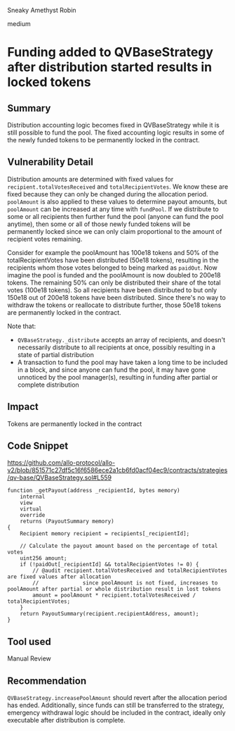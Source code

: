 Sneaky Amethyst Robin

medium

# Funding added to QVBaseStrategy after distribution started results in locked tokens
## Summary

Distribution accounting logic becomes fixed in QVBaseStrategy while it is still possible to fund the pool. The fixed accounting logic results in some of the newly funded tokens to be permanently locked in the contract.

## Vulnerability Detail

Distribution amounts are determined with fixed values for `recipient.totalVotesReceived` and `totalRecipientVotes`. We know these are fixed because they can only be changed during the allocation period. `poolAmount` is also applied to these values to determine payout amounts, but `poolAmount` can be increased at any time with `fundPool`. If we distribute to some or all recipients then further fund the pool (anyone can fund the pool anytime), then some or all of those newly funded tokens will be permanently locked since we can only claim proportional to the amount of recipient votes remaining.

Consider for example the poolAmount has 100e18 tokens and 50% of the totalRecipientVotes have been distributed (50e18 tokens), resulting in the recipients whom those votes belonged to being marked as `paidOut`. Now imagine the pool is funded and the poolAmount is now doubled to 200e18 tokens. The remaining 50% can only be distributed their share of the total votes (100e18 tokens). So all recipients have been distributed to but only 150e18 out of 200e18 tokens have been distributed. Since there's no way to withdraw the tokens or reallocate to distribute further, those 50e18 tokens are permanently locked in the contract.

Note that:
- `QVBaseStrategy._distribute` accepts an array of recipients, and doesn't necessarily distribute to all recipients at once, possibly resulting in a state of partial distribution
- A transaction to fund the pool may have taken a long time to be included in a block, and since anyone can fund the pool, it may have gone unnoticed by the pool manager(s), resulting in funding after partial or complete distribution

## Impact

Tokens are permanently locked in the contract

## Code Snippet

https://github.com/allo-protocol/allo-v2/blob/851571c27df5c16f6586ece2a1cb6fd0acf04ec9/contracts/strategies/qv-base/QVBaseStrategy.sol#L559
```solidity
function _getPayout(address _recipientId, bytes memory)
    internal
    view
    virtual
    override
    returns (PayoutSummary memory)
{
    Recipient memory recipient = recipients[_recipientId];

    // Calculate the payout amount based on the percentage of total votes
    uint256 amount;
    if (!paidOut[_recipientId] && totalRecipientVotes != 0) {
        // @audit recipient.totalVotesReceived and totalRecipientVotes are fixed values after allocation
        //              since poolAmount is not fixed, increases to poolAmount after partial or whole distribution result in lost tokens
        amount = poolAmount * recipient.totalVotesReceived / totalRecipientVotes;
    }
    return PayoutSummary(recipient.recipientAddress, amount);
}
```

## Tool used

Manual Review

## Recommendation

`QVBaseStrategy.increasePoolAmount` should revert after the allocation period has ended. Additionally, since funds can still be transferred to the strategy, emergency withdrawal logic should be included in the contract, ideally only executable after distribution is complete.